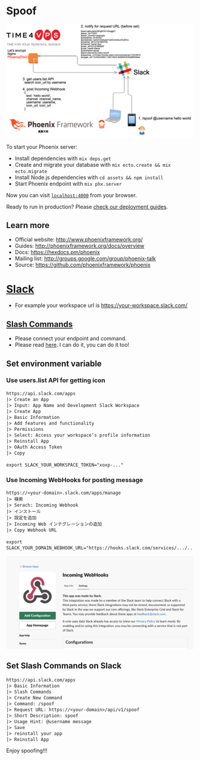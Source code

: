 # Spoof

![](images/spoof.png)

To start your Phoenix server:

  * Install dependencies with `mix deps.get`
  * Create and migrate your database with `mix ecto.create && mix ecto.migrate`
  * Install Node.js dependencies with `cd assets && npm install`
  * Start Phoenix endpoint with `mix phx.server`

Now you can visit [`localhost:4000`](http://localhost:4000) from your browser.

Ready to run in production? Please [check our deployment guides](http://www.phoenixframework.org/docs/deployment).

## Learn more

  * Official website: http://www.phoenixframework.org/
  * Guides: http://phoenixframework.org/docs/overview
  * Docs: https://hexdocs.pm/phoenix
  * Mailing list: http://groups.google.com/group/phoenix-talk
  * Source: https://github.com/phoenixframework/phoenix

# [Slack](https://www.slack.com)
- For example your workspace url is https://your-workspace.slack.com/

## [Slash Commands](https://api.slack.com/slash-commands)
- Please connect your endpoint and command.
- Please read [here](https://api.slack.com/slash-commands). I can do it, you can do it too!



## Set environment variable

### Use users.list API for getting icon

```
https://api.slack.com/apps
|> Create an App
|> Input: App Name and Development Slack Workspace
|> Create App
|> Basic Information
|> Add features and functionality
|> Permissions
|> Select: Access your workspace’s profile information
|> Reinstall App
|> OAuth Access Token
|> Copy

export SLACK_YOUR_WORKSPACE_TOKEN="xoxp-..."
```

### Use Incoming WebHooks for posting message
```
https://<your-domain>.slack.com/apps/manage
|> 検索
|> Serach: Incoming Webhook
|> インストール
|> 設定を追加
|> Incoming Web インテグレーションの追加
|> Copy Webhook URL

export SLACK_YOUR_DOMAIN_WEBHOOK_URL="https://hooks.slack.com/services/.../..."

```
![](images/incoming_webhooks.png)

## Set Slash Commands on Slack
```
https://api.slack.com/apps
|> Basic Information
|> Slash Commands
|> Create New Command
|> Command: /spoof
|> Request URL: https://<your-domain>/api/v1/spoof
|> Short Description: spoof
|> Usage Hint: @username message
|> Save
|> reinstall your app
|> Reinstall App
```

Enjoy spoofing!!!
